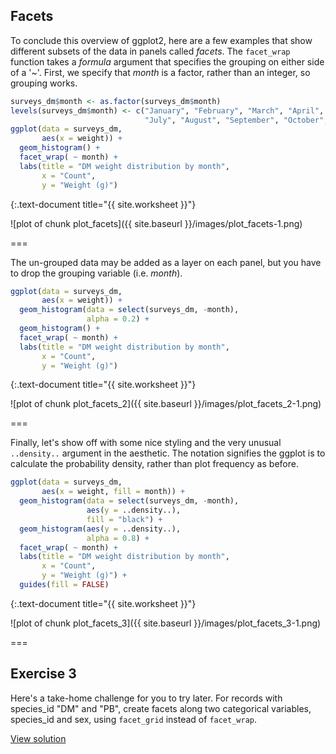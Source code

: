 ---
---

## Facets

To conclude this overview of ggplot2, here are a few examples that show different subsets of the data in panels called *facets*.
The `facet_wrap` function takes a *formula* argument that specifies the grouping on either side of a '~'. First, we specify that *month* is a factor, rather than an integer, so grouping works.


~~~r
surveys_dm$month <- as.factor(surveys_dm$month)
levels(surveys_dm$month) <- c("January", "February", "March", "April", "May", "June",
                              "July", "August", "September", "October", "November", "December")
ggplot(data = surveys_dm,
       aes(x = weight)) +
  geom_histogram() +
  facet_wrap( ~ month) +
  labs(title = "DM weight distribution by month",
       x = "Count",
       y = "Weight (g)")
~~~
{:.text-document title="{{ site.worksheet }}"}

![plot of chunk plot_facets]({{ site.baseurl }}/images/plot_facets-1.png)

===

The un-grouped data may be added as a layer on each panel, but you have to drop the grouping variable (i.e. *month*).


~~~r
ggplot(data = surveys_dm,
       aes(x = weight)) +
  geom_histogram(data = select(surveys_dm, -month),
                 alpha = 0.2) +
  geom_histogram() +
  facet_wrap( ~ month) +
  labs(title = "DM weight distribution by month",
       x = "Count",
       y = "Weight (g)")
~~~
{:.text-document title="{{ site.worksheet }}"}

![plot of chunk plot_facets_2]({{ site.baseurl }}/images/plot_facets_2-1.png)

===

Finally, let's show off with some nice styling and the very unusual `..density..` argument in the aesthetic. The notation signifies the ggplot is to calculate the probability density, rather than plot frequency as before.


~~~r
ggplot(data = surveys_dm,
       aes(x = weight, fill = month)) +
  geom_histogram(data = select(surveys_dm, -month),
                 aes(y = ..density..),
                 fill = "black") +
  geom_histogram(aes(y = ..density..),
                 alpha = 0.8) +
  facet_wrap( ~ month) +
  labs(title = "DM weight distribution by month",
       x = "Count",
       y = "Weight (g)") +
  guides(fill = FALSE)								 
~~~
{:.text-document title="{{ site.worksheet }}"}

![plot of chunk plot_facets_3]({{ site.baseurl }}/images/plot_facets_3-1.png)

===

## Exercise 3

Here's a take-home challenge for you to try later. For records with species_id "DM" and "PB", create facets along two categorical variables, species_id and sex, using `facet_grid` instead of `facet_wrap`.

[View solution](#solution-3)
